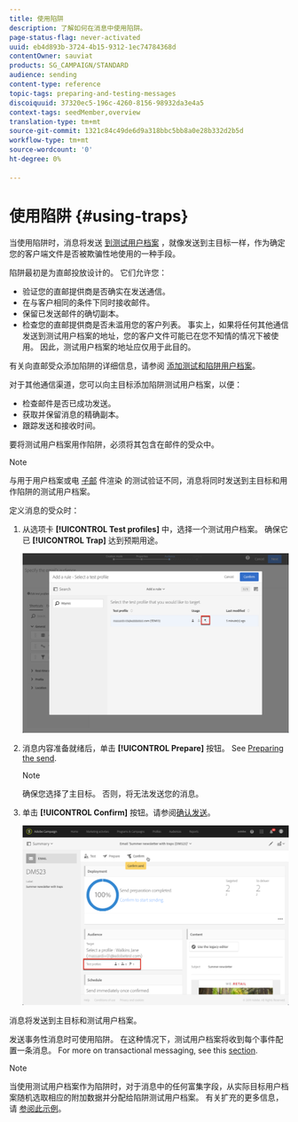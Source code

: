 ```yaml
---
title: 使用陷阱
description: 了解如何在消息中使用陷阱。
page-status-flag: never-activated
uuid: eb4d893b-3724-4b15-9312-1ec74784368d
contentOwner: sauviat
products: SG_CAMPAIGN/STANDARD
audience: sending
content-type: reference
topic-tags: preparing-and-testing-messages
discoiquuid: 37320ec5-196c-4260-8156-98932da3e4a5
context-tags: seedMember,overview
translation-type: tm+mt
source-git-commit: 1321c84c49de6d9a318bbc5bb8a0e28b332d2b5d
workflow-type: tm+mt
source-wordcount: '0'
ht-degree: 0%

---
```



# 使用陷阱 {#using-traps}

当使用陷阱时，消息将发送 [到测试用户档案](../../audiences/using/managing-test-profiles.md) ，就像发送到主目标一样，作为确定您的客户端文件是否被欺骗性地使用的一种手段。

陷阱最初是为直邮投放设计的。 它们允许您：

* 验证您的直邮提供商是否确实在发送通信。
* 在与客户相同的条件下同时接收邮件。
* 保留已发送邮件的确切副本。
* 检查您的直邮提供商是否未滥用您的客户列表。 事实上，如果将任何其他通信发送到测试用户档案的地址，您的客户文件可能已在您不知情的情况下被使用。 因此，测试用户档案的地址应仅用于此目的。

有关向直邮受众添加陷阱的详细信息，请参阅 [添加测试和陷阱用户档案](../../channels/using/defining-the-direct-mail-audience.md#adding-test-and-trap-profiles)。

对于其他通信渠道，您可以向主目标添加陷阱测试用户档案，以便：

* 检查邮件是否已成功发送。
* 获取并保留消息的精确副本。
* 跟踪发送和接收时间。

要将测试用户档案用作陷阱，必须将其包含在邮件的受众中。

>[!NOTE]
>
>与用于用户档案或电 [子邮](../../sending/using/sending-proofs.md) 件渲染 [](../../sending/using/email-rendering.md)的测试验证不同，消息将同时发送到主目标和用作陷阱的测试用户档案。

定义消息的受众时：

1. 从选项卡 **[!UICONTROL Test profiles]** 中，选择一个测试用户档案。 确保它已 **[!UICONTROL Trap]** 达到预期用途。

   ![](assets/trap_select.png)

1. 消息内容准备就绪后，单击 **[!UICONTROL Prepare]** 按钮。 See [Preparing the send](../../sending/using/preparing-the-send.md).
   >[!NOTE]
   >
   >确保您选择了主目标。 否则，将无法发送您的消息。

1. 单击 **[!UICONTROL Confirm]** 按钮。请参阅[确认发送](../../sending/using/confirming-the-send.md)。

   ![](assets/trap_confirm.png)

消息将发送到主目标和测试用户档案。

发送事务性消息时可使用陷阱。 在这种情况下，测试用户档案将收到每个事件配置一条消息。 For more on transactional messaging, see this [section](../../channels/using/getting-started-with-transactional-msg.md).

>[!NOTE]
>
>当使用测试用户档案作为陷阱时，对于消息中的任何富集字段，从实际目标用户档案随机选取相应的附加数据并分配给陷阱测试用户档案。 有关扩充的更多信息，请 [参阅此示例](../../automating/using/enriching-profile-data-file.md)。
